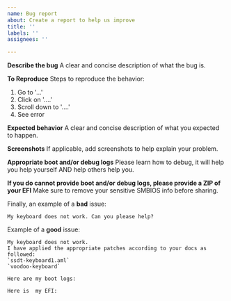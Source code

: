 ```yaml
---
name: Bug report
about: Create a report to help us improve
title: ''
labels: ''
assignees: ''

---
```


**Describe the bug**
A clear and concise description of what the bug is.

**To Reproduce**
Steps to reproduce the behavior:
1. Go to '...'
2. Click on '....'
3. Scroll down to '....'
4. See error

**Expected behavior**
A clear and concise description of what you expected to happen.

**Screenshots**
If applicable, add screenshots to help explain your problem.

**Appropriate boot and/or debug logs**
Please learn how to debug, it will help you help yourself AND help others help you.

**If you do cannot provide boot and/or debug logs, please provide a ZIP of your EFI**
Make sure to remove your sensitive SMBIOS info before sharing.

Finally, an example of a **bad** issue:
```
My keyboard does not work. Can you please help?
```

Example of a **good** issue:
```
My keyboard does not work.
I have applied the appropriate patches according to your docs as followed:
`ssdt-keyboard1.aml`
`voodoo-keyboard`

Here are my boot logs:

Here is  my EFI:
```
